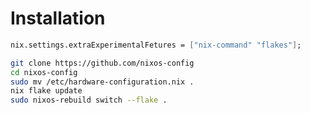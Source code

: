 # Installation

```nix
nix.settings.extraExperimentalFetures = ["nix-command" "flakes"];
```

```bash
git clone https://github.com/nixos-config
cd nixos-config
sudo mv /etc/hardware-configuration.nix .
nix flake update
sudo nixos-rebuild switch --flake .
```
